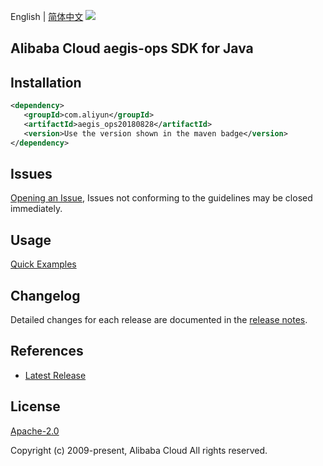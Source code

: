 English | [简体中文](README-CN.md)
![](https://aliyunsdk-pages.alicdn.com/icons/AlibabaCloud.svg)

## Alibaba Cloud aegis-ops SDK for Java

## Installation

```xml
<dependency>
   <groupId>com.aliyun</groupId>
   <artifactId>aegis_ops20180828</artifactId>
   <version>Use the version shown in the maven badge</version>
</dependency>
```

## Issues
[Opening an Issue](https://github.com/aliyun/alibabacloud-java-sdk/issues/new), Issues not conforming to the guidelines may be closed immediately.

## Usage
[Quick Examples](https://github.com/aliyun/alibabacloud-java-sdk/blob/master/docs/0-Examples-EN.md#quick-examples)

## Changelog
Detailed changes for each release are documented in the [release notes](./ChangeLog.txt).

## References
* [Latest Release](https://github.com/aliyun/alibabacloud-java-sdk/)

## License
[Apache-2.0](http://www.apache.org/licenses/LICENSE-2.0)

Copyright (c) 2009-present, Alibaba Cloud All rights reserved.